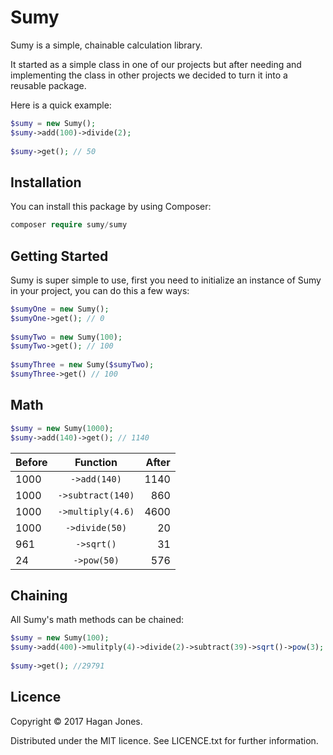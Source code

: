 # Sumy

Sumy is a simple, chainable calculation library.

It started as a simple class in one of our projects but after 
needing and implementing the class in other projects we decided
to turn it into a reusable package.

Here is a quick example:
```php
$sumy = new Sumy();
$sumy->add(100)->divide(2);
 
$sumy->get(); // 50
```
 
## Installation
You can install this package by using Composer:
```php
composer require sumy/sumy
```
 
## Getting Started
Sumy is super simple to use, first you need to initialize an
instance of Sumy in your project, you can do this a few ways:

```php
$sumyOne = new Sumy();
$sumyOne->get(); // 0
 
$sumyTwo = new Sumy(100);
$sumyTwo->get(); // 100
 
$sumyThree = new Sumy($sumyTwo);
$sumyThree->get() // 100
```

## Math
```php
$sumy = new Sumy(1000);
$sumy->add(140)->get(); // 1140
```

Before | Function            | After
------ | :-----------------: | -----:
1000   | `->add(140)`        | 1140
1000   | `->subtract(140)`   | 860
1000   | `->multiply(4.6)`   | 4600
1000   | `->divide(50)`      | 20
961    | `->sqrt()`          | 31
24     | `->pow(50)`         | 576

## Chaining
All Sumy's math methods can be chained:

```php
$sumy = new Sumy(100);
$sumy->add(400)->mulitply(4)->divide(2)->subtract(39)->sqrt()->pow(3);
 
$sumy->get(); //29791
```

## Licence
Copyright &copy; 2017 Hagan Jones.

Distributed under the MIT licence. See LICENCE.txt for further information.